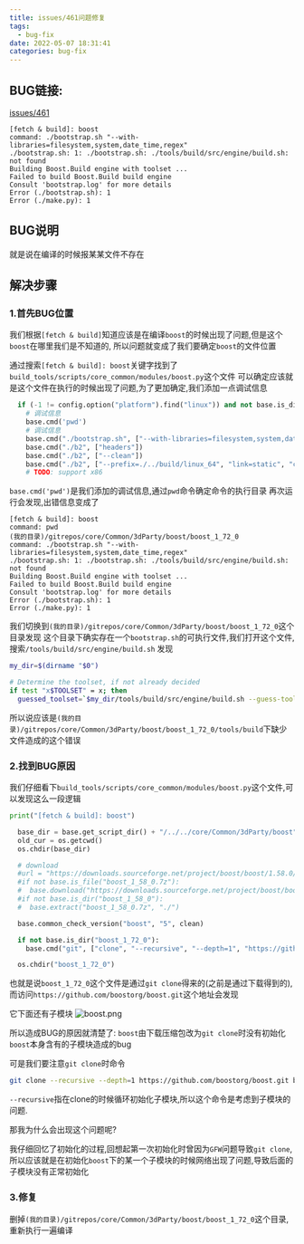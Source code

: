 ```yaml
---
title: issues/461问题修复
tags:
  - bug-fix
date: 2022-05-07 18:31:41
categories: bug-fix
---
```


## BUG链接:
[issues/461](https://github.com/ONLYOFFICE/build_tools/issues/461)

```text
[fetch & build]: boost
command: ./bootstrap.sh "--with-libraries=filesystem,system,date_time,regex"
./bootstrap.sh: 1: ./bootstrap.sh: ./tools/build/src/engine/build.sh: not found
Building Boost.Build engine with toolset ... 
Failed to build Boost.Build build engine
Consult 'bootstrap.log' for more details
Error (./bootstrap.sh): 1
Error (./make.py): 1
```

## BUG说明

就是说在编译的时候报某某文件不存在

## 解决步骤

### 1.首先BUG位置

我们根据`[fetch & build]`知道应该是在编译`boost`的时候出现了问题,但是这个`boost`在哪里我们是不知道的,
所以问题就变成了我们要确定`boost`的文件位置

通过搜索`[fetch & build]: boost`关键字找到了`build_tools/scripts/core_common/modules/boost.py`这个文件
可以确定应该就是这个文件在执行的时候出现了问题,为了更加确定,我们添加一点调试信息

```py
  if (-1 != config.option("platform").find("linux")) and not base.is_dir("../build/linux_64"):
    # 调试信息
    base.cmd('pwd')
    # 调试信息
    base.cmd("./bootstrap.sh", ["--with-libraries=filesystem,system,date_time,regex"])
    base.cmd("./b2", ["headers"])
    base.cmd("./b2", ["--clean"])
    base.cmd("./b2", ["--prefix=./../build/linux_64", "link=static", "cxxflags=-fPIC", "install"])    
    # TODO: support x86
```

`base.cmd('pwd')`是我们添加的调试信息,通过`pwd`命令确定命令的执行目录
再次运行会发现,出错信息变成了
```text
[fetch & build]: boost
command: pwd
(我的目录)/gitrepos/core/Common/3dParty/boost/boost_1_72_0
command: ./bootstrap.sh "--with-libraries=filesystem,system,date_time,regex"
./bootstrap.sh: 1: ./bootstrap.sh: ./tools/build/src/engine/build.sh: not found
Building Boost.Build engine with toolset ... 
Failed to build Boost.Build build engine
Consult 'bootstrap.log' for more details
Error (./bootstrap.sh): 1
Error (./make.py): 1
```
我们切换到`(我的目录)/gitrepos/core/Common/3dParty/boost/boost_1_72_0`这个目录发现
这个目录下确实存在一个`bootstrap.sh`的可执行文件,我们打开这个文件,搜索`/tools/build/src/engine/build.sh`
发现

```sh
my_dir=$(dirname "$0")

# Determine the toolset, if not already decided
if test "x$TOOLSET" = x; then
  guessed_toolset=`$my_dir/tools/build/src/engine/build.sh --guess-toolset`
```

所以说应该是`(我的目录)/gitrepos/core/Common/3dParty/boost/boost_1_72_0/tools/build`下缺少文件造成的这个错误

### 2.找到BUG原因

我们仔细看下`build_tools/scripts/core_common/modules/boost.py`这个文件,可以发现这么一段逻辑
```python
print("[fetch & build]: boost")

  base_dir = base.get_script_dir() + "/../../core/Common/3dParty/boost"
  old_cur = os.getcwd()
  os.chdir(base_dir)

  # download
  #url = "https://downloads.sourceforge.net/project/boost/boost/1.58.0/boost_1_58_0.7z"  
  #if not base.is_file("boost_1_58_0.7z"):
  #  base.download("https://downloads.sourceforge.net/project/boost/boost/1.58.0/boost_1_58_0.7z", "boost_1_58_0.7z")
  #if not base.is_dir("boost_1_58_0"):
  #  base.extract("boost_1_58_0.7z", "./")

  base.common_check_version("boost", "5", clean)

  if not base.is_dir("boost_1_72_0"):
    base.cmd("git", ["clone", "--recursive", "--depth=1", "https://github.com/boostorg/boost.git", "boost_1_72_0", "-b" "boost-1.72.0"])

  os.chdir("boost_1_72_0")
```
也就是说`boost_1_72_0`这个文件是通过`git clone`得来的(之前是通过下载得到的),而访问`https://github.com/boostorg/boost.git`这个地址会发现

它下面还有子模块
![boost.png](/assets/images/bug-fix/boost.png)


所以造成BUG的原因就清楚了:
`boost`由下载压缩包改为`git clone`时没有初始化`boost`本身含有的子模块造成的bug

可是我们要注意`git clone`时命令

```bash
git clone --recursive --depth=1 https://github.com/boostorg/boost.git boost_1_72_0 -b boost-1.72.0
```

`--recursive`指在clone的时候循环初始化子模块,所以这个命令是考虑到子模块的问题.

那我为什么会出现这个问题呢?

我仔细回忆了初始化的过程,回想起第一次初始化时曾因为`GFW`问题导致`git clone`,所以应该就是在初始化`boost`下的某一个子模块的时候网络出现了问题,导致后面的子模块没有正常初始化

### 3.修复

删掉`(我的目录)/gitrepos/core/Common/3dParty/boost/boost_1_72_0`这个目录,重新执行一遍编译
